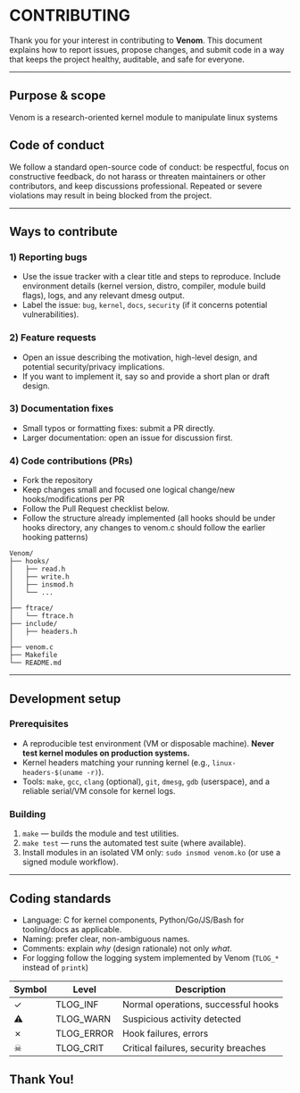 
# CONTRIBUTING 

Thank you for your interest in contributing to **Venom**. This document explains how to report issues, propose changes, and submit code in a way that keeps the project healthy, auditable, and safe for everyone.

---


## Purpose & scope

Venom is a research-oriented kernel module to manipulate linux systems

## Code of conduct

We follow a standard open-source code of conduct: be respectful, focus on constructive feedback, do not harass or threaten maintainers or other contributors, and keep discussions professional. Repeated or severe violations may result in being blocked from the project.

---

## Ways to contribute

### 1) Reporting bugs

* Use the issue tracker with a clear title and steps to reproduce. Include environment details (kernel version, distro, compiler, module build flags), logs, and any relevant dmesg output.
* Label the issue: `bug`, `kernel`, `docs`, `security` (if it concerns potential vulnerabilities).

### 2) Feature requests

* Open an issue describing the motivation, high-level design, and potential security/privacy implications.
* If you want to implement it, say so and provide a short plan or draft design.

### 3) Documentation fixes

* Small typos or formatting fixes: submit a PR directly.
* Larger documentation: open an issue for discussion first.

### 4) Code contributions (PRs)

* Fork the repository 
* Keep changes small and focused one logical change/new hooks/modifications per PR 
* Follow the Pull Request checklist below.
* Follow the structure already implemented (all hooks should be under hooks directory, any changes to venom.c should follow the earlier hooking patterns)

```
Venom/
├── hooks/                  
│   ├── read.h
│   ├── write.h              
│   ├── insmod.h             
│   └── ...                  
│
├── ftrace/             
│   └── ftrace.h           
├── include/ 
│   ├── headers.h
│
├── venom.c 
├── Makefile                
└── README.md 
``` 

---

## Development setup

### Prerequisites

* A reproducible test environment (VM or disposable machine). **Never test kernel modules on production systems.**
* Kernel headers matching your running kernel (e.g., `linux-headers-$(uname -r)`).
* Tools: `make`, `gcc`, `clang` (optional), `git`, `dmesg`, `gdb` (userspace), and a reliable serial/VM console for kernel logs.

### Building

1. `make` — builds the module and test utilities.
2. `make test` — runs the automated test suite (where available).
3. Install modules in an isolated VM only: `sudo insmod venom.ko` (or use a signed module workflow).

---

## Coding standards

* Language: C for kernel components, Python/Go/JS/Bash for tooling/docs as applicable.
* Naming: prefer clear, non-ambiguous names.
* Comments: explain *why* (design rationale) not only *what*.
* For logging follow the logging system implemented by Venom (`TLOG_*` instead of `printk`)


| Symbol | Level | Description |
|--------|-------|-------------|
| ✓ | TLOG_INF | Normal operations, successful hooks |
| ⚠ | TLOG_WARN | Suspicious activity detected |
| ✗ | TLOG_ERROR | Hook failures, errors |
| ☠ | TLOG_CRIT | Critical failures, security breaches |

## Thank You! 
